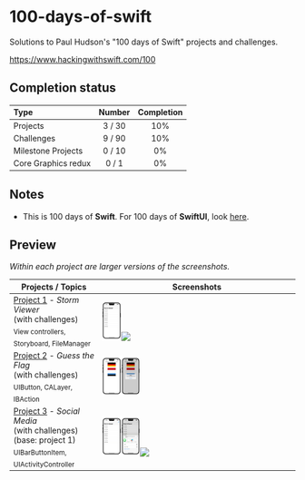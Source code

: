 # 100-days-of-swift

Solutions to Paul Hudson's "100 days of Swift" projects and challenges.

https://www.hackingwithswift.com/100

## Completion status

Type                | Number  | Completion
:---                |  :---:  |   :---:
Projects            | 3 / 30 | 10%
Challenges          | 9 / 90 | 10%
Milestone Projects  | 0 / 10 | 0%
Core Graphics redux |  0 / 1  | 0%

## Notes
- This is 100 days of **Swift**. For 100 days of **SwiftUI**, look [here](https://github.com/bashubb/100-days-of-swiftUI).

## Preview

*Within each project are larger versions of the screenshots.*

Projects / Topics                                                                                                                                                            | Screenshots
---                                                                                                                                                                          |---
[Project 1](https://github.com/bashubb/100-days-of-swift/tree/main/01-Project1) - *Storm Viewer* <br/>(with challenges)                                         <br/><sub> View controllers, Storyboard, FileManager                               </sub> | <img src="https://github.com/bashubb/100-days-of-swift/blob/main/01-Project1/StormViewer/StormViewer.jpeg" width="10%"><img src="https://github.com/bashubb/100-days-of-swift/blob/main/01-Project1/StormViewer/StormViewergif.gif" width="10%">|
[Project 2](https://github.com/bashubb/100-days-of-swift/tree/main/02-Project2) - *Guess the Flag* <br/>(with challenges)                                         <br/><sub> UIButton, CALayer, IBAction                                             </sub> | <img src="https://github.com/bashubb/100-days-of-swift/blob/main/02-Project2/guessTheFlag1.jpeg" width="10%"><img src="https://github.com/bashubb/100-days-of-swift/blob/main/02-Project2/guessTheFlag2.jpeg" width="10%"> |
[Project 3](03-Project3) - *Social Media* <br/>(with challenges) <br/>(base: project 1)                      <br/><sub> UIBarButtonItem, UIActivityController                                   </sub> |<img src="https://github.com/bashubb/100-days-of-swift/blob/main/03-Project3/ActivityControllerChallange1.jpeg" width="10%"><img src="https://github.com/bashubb/100-days-of-swift/blob/main/03-Project3/ActivityControllerChallenge2.jpeg" width="10%"><img src="https://github.com/bashubb/100-days-of-swift/blob/main/03-Project3/BarButtonChallenge.gif" width="10%"> |
<!---
[Milestone projects 1-3](04-Milestone-Projects1-3) - *Country Flags*                                 <br/><sub>                                                                         </sub> | ![screen1](04-Milestone-Projects1-3/screenshots/small/screen01.png) ![screen2](04-Milestone-Projects1-3/screenshots/small/screen02.png) |
[Project 4](05-Project4) - *Easy Browser* <br/>(with challenges)                                         <br/><sub> WKWebView, Action sheets, UIToolbar, UIProgressView                     </sub> | ![screen1](05-Project4/screenshots/small/screen01.png) ![screen2](05-Project4/screenshots/small/screen02.png) |
[Project 5](06-Project5) - *Word Scramble* <br/>(with challenges)                                         <br/><sub> Reading from disk, UIAlertController, IndexPath                         </sub> | ![screen1](06-Project5/screenshots/small/screen01.png) |
[Project 6](07-Project6) - *Auto Layout* <br/>(with challenges)                                       <br/><sub> Auto Layout, Constraints, Visual Format Language                        </sub> | ![screen1](07-Project6/screenshots/small/screen01.png) ![screen2](07-Project6/screenshots/small/screen02.png) |
[Milestone projects 4-6](08-Milestone-Projects4-6) - *Shopping List*                                 <br/><sub>                                                                         </sub> | ![screen1](08-Milestone-Projects4-6/screenshots/small/screen01.png) |
[Project 7](09-Project7) - *Whitehouse Petitions* <br/>(with challenges)                                         <br/><sub> UITabBarController, JSON, Data, Codable                                 </sub> | ![screen1](09-Project7/screenshots/small/screen01.png) ![screen2](09-Project7/screenshots/small/screen02.png) |
[Project 8](10-Project8) - *7 Swifty Words* <br/>(with challenges)                                         <br/><sub> UI in code, Text alignment, Layout Margins, UIFont                      </sub> | ![screen1](10-Project8/screenshots/small/screen01.png) |
[Project 9](11-Project9) - *Grand Central Dispatch* <br/>(with challenges) <br/>(base: project 7)                                         <br/><sub> Grand Central Dispatch, PerformSelector                                 </sub> | ![screen1](11-Project9/screenshots/small/screen01.png) ![screen2](11-Project9/screenshots/small/screen02.png) |
[Milestone projects 7-9](12-Milestone-Projects7-9) - *Hangman*                                <br/><sub>                                                                         </sub> | ![screen1](12-Milestone-Projects7-9/screenshots/small/screen01.png) ![screen2](12-Milestone-Projects7-9/screenshots/small/screen02.png) ![screen3](12-Milestone-Projects7-9/screenshots/small/screen03.png) ![screen4](12-Milestone-Projects7-9/screenshots/small/screen04.png) |
[Project 10](13-Project10) - *Names to faces* <br/>(with challenges)                               <br/><sub> UICollectionView, UIImagePickerController, NSObject                     </sub> | ![screen1](13-Project10/screenshots/small/screen01.png) |
[Project 11](14-Project11) - *Pachinko*  <br/>(with challenges)                                      <br/><sub> SpriteKit, Nodes, UITouch, Physics Body, SKAction, Collisions, Emitters </sub> | ![screen1](14-Project11/screenshots/small/screen01.png) ![screen2](14-Project11/screenshots/small/screen02.png) |
[Project 12](15-Project12) - *User Defaults* <br/>(with challenges)  <br/>(base: project 10)                                   <br/><sub> UserDefaults, JSON, NSCoding, Codable                                            </sub> | ![screen1](15-Project12/screenshots/small/screen01.png) |
[Milestone projects 10-12](16-Milestone-Projects10-12) - *Photo captions*                             <br/><sub>                                                                         </sub> | ![screen1](16-Milestone-Projects10-12/screenshots/small/screen01.png) ![screen2](16-Milestone-Projects10-12/screenshots/small/screen02.png) |
[Project 13](17-Project13) - *Instafilter* <br/>(with challenges)                                       <br/><sub> UISlider, UIImagePickerController, CIContext, CIFilter, Saving photos   </sub> | ![screen1](17-Project13/screenshots/small/screen01.png) ![screen2](17-Project13/screenshots/small/screen02.png) |
[Project 14](18-Project14) - *Whack-a-Penguin* <br/>(with challenges)                                       <br/><sub> SKCropNode, SKTexture, SKAction                                         </sub> | ![screen1](18-Project14/screenshots/small/screen01.png) ![screen2](18-Project14/screenshots/small/screen02.png) |
[Project 15](19-Project15) - *Animation*                                                         <br/><sub> Animation, CGAffineTransform                                            </sub> | ![screen1](19-Project15/screenshots/small/screen01.png) |
[Milestone projects 13-15](20-Milestone-Projects13-15) - *Country facts*                             <br/><sub>                                                                         </sub> | ![screen1](20-Milestone-Projects13-15/screenshots/small/screen01.png) ![screen2](20-Milestone-Projects13-15/screenshots/small/screen02.png) |
[Project 16](21-Project16) - *Capital Cities* <br/>(with challenges)                                       <br/><sub> MapKit, MKMapView, MKAnnotation, CLLocationCoordinate2D                  </sub> | ![screen1](21-Project16/screenshots/small/screen01.png) ![screen2](21-Project16/screenshots/small/screen02.png) ![screen"](21-Project16/screenshots/small/screen03.png) |
[Project 17](22-Project17) - *Space Race* <br/>(with challenges)                                       <br/><sub> Collisions, Timer, Linear / Angular damping                             </sub> | ![screen1](22-Project17/screenshots/small/screen01.png) ![screen2](22-Project17/screenshots/small/screen02.png) |
[Project 18](23-Project18) - *Debugging*                                                         <br/><sub> Debugging                                                               </sub> | No screenshot |
[Milestone projects 16-18](24-Milestone-Projects16-18) - *Shooting Gallery*                             <br/><sub>                                                                         </sub> | ![screen1](24-Milestone-Projects16-18/screenshots/small/screen01.png) ![screen2](24-Milestone-Projects16-18/screenshots/small/screen02.png) ![screen3](24-Milestone-Projects16-18/screenshots/small/screen03.png) |
[Project 19](25-Project19) - *Javascript Injection* <br/>(with challenges)                                       <br/><sub> Safari Extensions, NSExtensionItem, UITextView, NotificationCenter      </sub> | ![screen1](25-Project19/screenshots/small/screen01.png) ![screen2](25-Project19/screenshots/small/screen02.png) ![screen3](25-Project19/screenshots/small/screen03.png) ![screen4](25-Project19/screenshots/small/screen04.png) |
[Project 20](26-Project20) - *Fireworks Night* <br/>(with challenges)                                       <br/><sub> UIBezierPath, SKAction follow, Emitter nodes                          </sub> | ![screen1](26-Project20/screenshots/small/screen01.png) ![screen2](26-Project20/screenshots/small/screen02.png) ![screen3](26-Project20/screenshots/small/screen03.png) |
[Project 21](27-Project21) - *Local Notifications* <br/>(with challenges)                               <br/><sub> Notifications, UNUserNotificationCenter, UNNotificationRequest          </sub> | ![screen1](27-Project21/screenshots/small/screen01.png) ![screen2](27-Project21/screenshots/small/screen02.png) ![screen3](27-Project21/screenshots/small/screen03.png) |
[Milestone projects 19-21](28-Milestone-Projects19-21) - *Notes*                             <br/><sub>                                                                         </sub> | ![screen1](28-Milestone-Projects19-21/screenshots/small/screen01.png) ![screen2](28-Milestone-Projects19-21/screenshots/small/screen02.png) ![screen3](28-Milestone-Projects19-21/screenshots/small/screen03.png) ![screen4](28-Milestone-Projects19-21/screenshots/small/screen04.png) ![screen5](28-Milestone-Projects19-21/screenshots/small/screen05.png) |
[Project 22](29-Project22) - *Detect-a-Beacon* <br/>(with challenges)                                       <br/><sub> iBeacons, Core Location, CLBeaconRegion                                 </sub> | ![screen1](29-Project22/screenshots/small/screen01.png) ![screen2](29-Project22/screenshots/small/screen02.png) ![screen3](29-Project22/screenshots/small/screen03.png) ![screen4](29-Project22/screenshots/small/screen04.png) |
[Project 23](30-Project23) - *Swifty Ninja* <br/>(with challenges)                                       <br/><sub> SKShapeNode, AVAudioPlayer, CGPath, UIBezierPath, SKTexture             </sub> | ![screen1](30-Project23/screenshots/small/screen01.png) ![screen2](30-Project23/screenshots/small/screen02.png) ![screen3](30-Project23/screenshots/small/screen03.png) |
[Project 24](31-Project24) - *Swift Strings* <br/>(with challenges)                                       <br/><sub> Strings, NSAttributedString                                             </sub> | No screenshot |
[Milestone projects 22-24](32-Milestone-Projects22-24) - *Swift Extensions*                             <br/><sub>                                                                         </sub> | No screenshot |
[Project 25](33-Project25) - *Selfie Share* <br/>(with challenges)                                       <br/><sub> Peer to Peer networking, MCSession, MCBrowserViewController, MCPeerID   </sub> | ![screen1](33-Project25/screenshots/small/screen01.png) ![screen2](33-Project25/screenshots/small/screen02.png) ![screen3](33-Project25/screenshots/small/screen03.png) ![screen4](33-Project25/screenshots/small/screen04.png) ![screen5](33-Project25/screenshots/small/screen05.png) |
[Project 26](34-Project26) - *Marble Maze* <br/>(with challenges)                                       <br/><sub> Accelerometer, CMMotionManager, Load level from file, Physics Bitmasks  </sub> | ![screen1](34-Project26/screenshots/small/screen01.png) ![screen2](34-Project26/screenshots/small/screen02.png) ![screen3](34-Project26/screenshots/small/screen03.png) ![screen4](34-Project26/screenshots/small/screen04.png) |
[Project 27](35-Project27) - *Core Graphics* <br/>(with challenges)                               <br/><sub> Core Graphics, UIGraphicsImageRenderer, Fills and Strokes, Transforms   </sub> | ![screen1](35-Project27/screenshots/small/screen01.png) ![screen2](35-Project27/screenshots/small/screen02.png) |
[Milestone projects 25-27](36-Milestone-Projects25-27) - *Meme Generator*                            <br/><sub>                                                                         </sub> | ![screen1](36-Milestone-Projects25-27/screenshots/small/screen01.png) ![screen2](36-Milestone-Projects25-27/screenshots/small/screen02.png) ![screen3](36-Milestone-Projects25-27/screenshots/small/screen03.png) |
[Core Graphics redux](37-CoreGraphics-Redux)                                       <br/><sub>                                                                         </sub> | No screenshot |
[Project 28](38-Project28) - *Secret Swift* <br/>(with challenges)                               <br/><sub> Biometrics authentication, Touch ID, Face ID, iOS keychain              </sub> | ![screen1](38-Project28/screenshots/small/screen01.png) ![screen2](38-Project28/screenshots/small/screen02.png) ![screen3](38-Project28/screenshots/small/screen03.png) ![screen4](38-Project28/screenshots/small/screen04.png) |
[Project 29](39-Project29) - *Exploding Monkeys* <br/>(with challenges)                                       <br/><sub> SKTexture, Filling a path, Mixing UIKit and SpriteKit, Texture atlases  </sub> | ![screen1](39-Project29/screenshots/small/screen01.png) ![screen2](39-Project29/screenshots/small/screen02.png) ![screen3](39-Project29/screenshots/small/screen03.png) ![screen4](39-Project29/screenshots/small/screen04.png) |
[Project 30](40-Project30) - *Instruments* <br/>(with challenges)                               <br/><sub> Instruments, Time Profiler, Allocations, Shadows, Table cells in code   </sub> | ![screen1](40-Project30/screenshots/small/screen01.png) ![screen2](40-Project30/screenshots/small/screen02.png) |
[Milestone projects 28-30](41-Milestone-Projects28-30) - *Match Pairs*                            <br/><sub>                                                                         </sub> | ![screen1](41-Milestone-Projects28-30/screenshots/small/screen01.png) ![screen2](41-Milestone-Projects28-30/screenshots/small/screen02.png) ![screen3](41-Milestone-Projects28-30/screenshots/small/screen03.png) ![screen4](41-Milestone-Projects28-30/screenshots/small/screen04.png) ![screen5](41-Milestone-Projects28-30/screenshots/small/screen05.png) |
